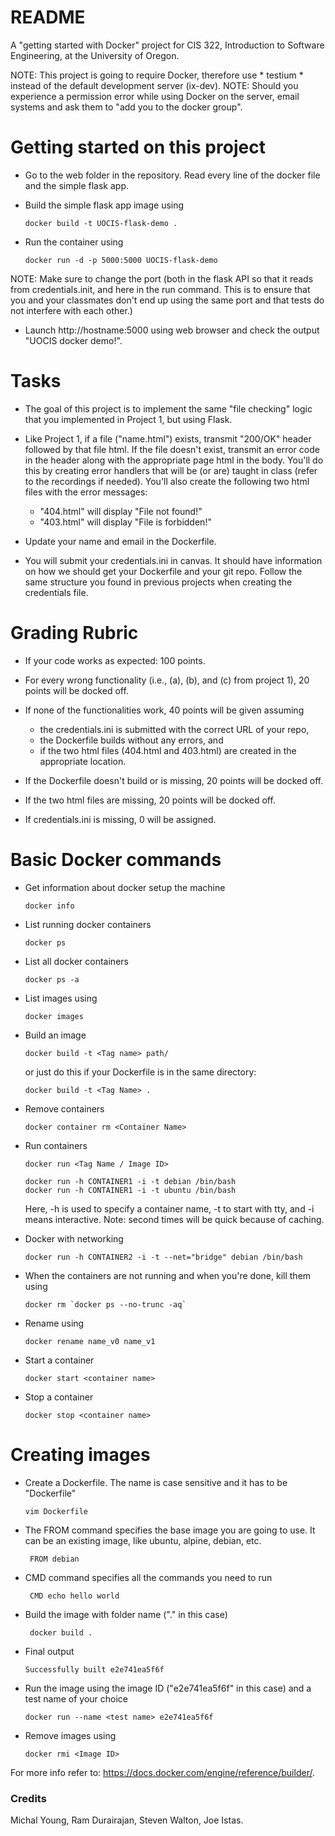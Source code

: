# README #

A "getting started with Docker" project for CIS 322, Introduction to Software Engineering, at the University of Oregon.

NOTE: This project is going to require Docker, therefore use * testium * instead of the default development server (ix-dev).
NOTE: Should you experience a permission error while using Docker on the server, email systems and ask them to "add you to the docker group".

# Getting started on this project

* Go to the web folder in the repository. Read every line of the docker file and the simple flask app.

* Build the simple flask app image using

  ```
  docker build -t UOCIS-flask-demo .
  ```

* Run the container using

  ```
  docker run -d -p 5000:5000 UOCIS-flask-demo
  ```
NOTE: Make sure to change the port (both in the flask API so that it reads from credentials.init, and here in the run command. This is to ensure that you and your classmates don't end up using the same port and that tests do not interfere with each other.)
* Launch http://hostname:5000 using web browser and check the output "UOCIS docker demo!".

# Tasks

* The goal of this project is to implement the same "file checking" logic that you implemented in Project 1, but using Flask.

* Like Project 1, if a file ("name.html") exists, transmit "200/OK" header followed by that file html. If the file doesn't exist, transmit an error code in the header along with the appropriate page html in the body. You'll do this by creating error handlers that will be (or are) taught in class (refer to the recordings if needed). You'll also create the following two html files with the error messages:
    * "404.html" will display "File not found!"
    * "403.html" will display "File is forbidden!"

* Update your name and email in the Dockerfile.

* You will submit your credentials.ini in canvas. It should have information on how we should get your Dockerfile and your git repo. Follow the same structure you found in previous projects when creating the credentials file.

# Grading Rubric
* If your code works as expected: 100 points.

* For every wrong functionality (i.e., (a), (b), and (c) from project 1), 20 points will be docked off.

* If none of the functionalities work, 40 points will be given assuming
    * the credentials.ini is submitted with the correct URL of your repo,
    * the Dockerfile builds without any errors, and
    * if the two html files (404.html and 403.html) are created in the appropriate location.

* If the Dockerfile doesn't build or is missing, 20 points will be docked off.

* If the two html files are missing, 20 points will be docked off.

* If credentials.ini is missing, 0 will be assigned.

# Basic Docker commands

* Get information about docker setup the machine

  ```
  docker info
  ```

* List running docker containers

  ```
  docker ps
  ```

* List all docker containers

  ```
  docker ps -a
  ```

* List images using

  ```
  docker images
  ```

* Build an image

  ```
  docker build -t <Tag name> path/
  ```

  or just do this if your Dockerfile is in the same directory:
  ```
  docker build -t <Tag Name> .
  ```

* Remove containers

  ```
  docker container rm <Container Name>
  ```

* Run containers
  ```
  docker run <Tag Name / Image ID>
  ```

  ```
  docker run -h CONTAINER1 -i -t debian /bin/bash
  docker run -h CONTAINER1 -i -t ubuntu /bin/bash
  ```

  Here, -h is used to specify a container name, -t to start with tty, and -i means interactive. Note: second times will be quick because of caching.

* Docker with networking

  ```
  docker run -h CONTAINER2 -i -t --net="bridge" debian /bin/bash
  ```

* When the containers are not running and when you're done, kill them using

  ```
  docker rm `docker ps --no-trunc -aq`
  ```

* Rename using

  ```
  docker rename name_v0 name_v1
  ```

* Start a container

  ```
  docker start <container name>
  ```

* Stop a container

  ```
  docker stop <container name>
  ```

# Creating images

* Create a Dockerfile. The name is case sensitive and it has to be "Dockerfile"

  ```
  vim Dockerfile
  ```

* The FROM command specifies the base image you are going to use. It can be an existing image, like ubuntu, alpine, debian, etc.

  ```
   FROM debian
  ```

* CMD command specifies all the commands you need to run

  ```
   CMD echo hello world
  ```

* Build the image with folder name ("." in this case)

  ```
   docker build .
  ```

* Final output
  ```
  Successfully built e2e741ea5f6f  
  ```

* Run the image using the image ID ("e2e741ea5f6f" in this case) and a test name of your choice

  ```
  docker run --name <test name> e2e741ea5f6f
  ```

* Remove images using

  ```
  docker rmi <Image ID>
  ```

For more info refer to: https://docs.docker.com/engine/reference/builder/.

### Credits ###

Michal Young, Ram Durairajan, Steven Walton, Joe Istas.
